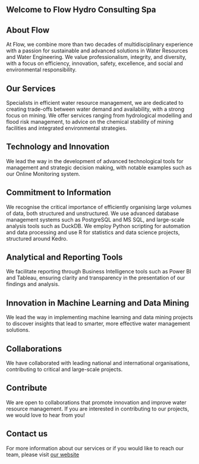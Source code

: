 ## Welcome to Flow Hydro Consulting Spa

## About Flow
At Flow, we combine more than two decades of multidisciplinary experience with a passion for sustainable and advanced solutions in Water Resources and Water Engineering. 
We value professionalism, integrity, and diversity, with a focus on efficiency, innovation, safety, excellence, and social and environmental responsibility.

## Our Services
Specialists in efficient water resource management, we are dedicated to creating trade-offs between water demand and availability, with a strong focus on mining. 
We offer services ranging from hydrological modelling and flood risk management, to advice on the chemical stability of mining facilities and integrated environmental strategies.

## Technology and Innovation
We lead the way in the development of advanced technological tools for management and strategic decision making, with notable examples such as our Online Monitoring system.

## Commitment to Information
We recognise the critical importance of efficiently organising large volumes of data, both structured and unstructured. We use advanced database management systems such as PostgreSQL and MS SQL, 
and large-scale analysis tools such as DuckDB. We employ Python scripting for automation and data processing and use R for statistics and data science projects, structured around Kedro.

## Analytical and Reporting Tools
We facilitate reporting through Business Intelligence tools such as Power BI and Tableau, ensuring clarity and transparency in the presentation of our findings and analysis.

## Innovation in Machine Learning and Data Mining
We lead the way in implementing machine learning and data mining projects to discover insights that lead to smarter, more effective water management solutions.

## Collaborations
We have collaborated with leading national and international organisations, contributing to critical and large-scale projects.

## Contribute
We are open to collaborations that promote innovation and improve water resource management. If you are interested in contributing to our projects, we would love to hear from you!

## Contact us
For more information about our services or if you would like to reach our team, please visit [our website](https://www.flowhydro.cl)
